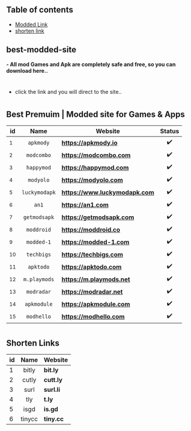 ## Table of contents
- <a href="#best-premuim--modded-site-for-games--apps" >Modded Link</a>
- <a href="#shorten-links" >shorten link</a> 

## best-modded-site
**- All mod Games and Apk are completely safe and free, so you can download here..**

#
- click the link and you will direct to the site..
#

## Best Premuim | Modded site for Games & Apps
id | Name | Website | Status |
-- |:--:|--|:--:|
<sup>1</sup> | `apkmody` | **https://apkmody.io** |✔️|
<sup>2</sup> | `modcombo` | **https://modcombo.com** |✔️|
<sup>3</sup> | `happymod` | **https://happymod.com** |✔️|
<sup>4</sup> | `modyolo` | **https://modyolo.com** |✔️|
<sup>5</sup> | `luckymodapk` | **https://www.luckymodapk.com** |✔️|
<sup>6</sup> | `an1` | **https://an1.com** |✔️|
<sup>7</sup> | `getmodsapk` | **https://getmodsapk.com** |✔️|
<sup>8</sup> | `moddroid` | **https://moddroid.co** |✔️|
<sup>9</sup> | `modded-1` | **https://modded-1.com** |✔️|
<sup>10</sup> | `techbigs` | **https://techbigs.com** |✔️|
<sup>11</sup> | `apktodo` | **https://apktodo.com** |✔️|
<sup>12</sup> | `m.playmods` | **https://m.playmods.net** |✔️|
<sup>13</sup> | `modradar` | **https://modradar.net** |✔️|
<sup>14</sup> | `apkmodule` | **https://apkmodule.com** |✔️|
<sup>15</sup> | `modhello` | **https://modhello.com** |✔️|


#

## Shorten Links
id | Name | Website
-- |:--:|--|
1 | bitly | **bit.ly**
2 | cutly | **cutt.ly**
3 | surl | **surl.li**
4 | tly | **t.ly**
5 | isgd | **is.gd**
6 | tinycc | **tiny.cc**
#
